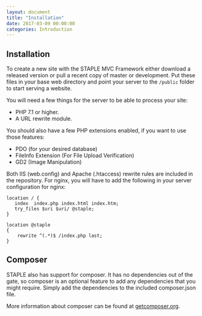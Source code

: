 ```yaml
---
layout: document
title: "Installation"
date: 2017-03-09 00:00:00
categories: Introduction
---
```


## Installation

To create a new site with the STAPLE MVC Framework either download a released version or pull a recent copy of
master or development. Put these files in your base web directory and point your server to the `/public` folder
to start serving a website.

You will need a few things for the server to be able to process your site:

 - PHP 7.1 or higher.
 - A URL rewrite module.
 
You should also have a few PHP extensions enabled, if you want to use those features:

- PDO (for your desired database)
- FileInfo Extension (For File Upload Verification)
- GD2 (Image Manipulation)

Both IIS (web.config) and Apache (.htaccess) rewrite rules are included in the repository. For nginx, you will
have to add the following in your server configuration for nginx:

```
location / {
   index  index.php index.html index.htm;
   try_files $uri $uri/ @staple;
}

location @staple
{
    rewrite ^(.*)$ /index.php last;
}
```

## Composer

STAPLE also has support for composer. It has no dependencies out of the gate, so composer is an optional feature
to add any dependencies that you might require. Simply add the dependencies to the included composer.json file.

More information about composer can be found at [getcomposer.org](https://getcomposer.org/).
